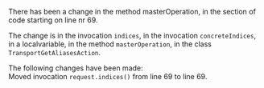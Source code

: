 There has been a change in the method masterOperation, in the section of code starting on line nr 69.
  
The change is in the invocation ```indices```, in the invocation ```concreteIndices```, in a localvariable, in the method ```masterOperation```, in the class ```TransportGetAliasesAction```.
  
The following changes have been made:  
Moved invocation ```request.indices()``` from line 69 to line 69.  
